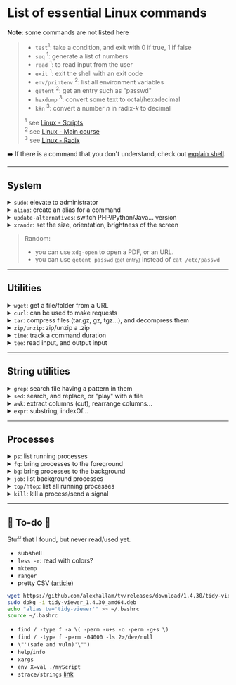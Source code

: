 # List of essential Linux commands

**Note**: some commands are not listed here

<blockquote>
<div class="row row-cols-md-2"><div>

* `test`<sup>1</sup>: take a condition, and exit with 0 if true, 1 if false
* `seq` <sup>1</sup>: generate a list of numbers
* `read` <sup>1</sup>: to read input from the user
* `exit` <sup>1</sup>: exit the shell with an exit code
* `env/printenv` <sup>2</sup>: list all environment variables
* `getent` <sup>2</sup>: get an entry such as "passwd"
* `hexdump` <sup>3</sup>: convert some text to octal/hexadecimal
* `k#n` <sup>3</sup>: convert a number $n$ in radix-$k$ to decimal
</div><div class="small">

<sup>1</sup> see [Linux - Scripts](../scripts/index.md)<br>
<sup>2</sup> see [Linux - Main course](../knowledge/index.md) <br>
<sup>3</sup> see [Linux - Radix](../../../_archives/maths/radix/index.md)
</div></div>
</blockquote>

<span class="h4 fs-4">➡️ If there is a command that you don't understand, check out [explain shell](https://explainshell.com/).
</span>

<hr class="sl">

## System

<details class="details-e mt-4">
<summary><code>sudo</code>: elevate to administrator</summary>
<div class="row row-cols-md-2"><div>

Execute a command `<command>` as root.

```bash
$ sudo <command>
# ex: ls /
$ sudo ls /
```
</div><div>

Elevate the shell. In an elevated shell, there is no need to add `sudo` before each command.

```bash
$ sudo -s
```
</div></div>
</details>

<div class="row row-cols-md-3"><div>
</div><div>
<details class="details-e">
<summary><code>alias</code>: create an alias for a command</summary>

If you want `ls` to always use `-la`:
```bash
$ alias la='ls -la'
$ la
# same as ls -la
```

You can see every alias created using:

```bash
$ alias
```

**Note**: aliases aren't permanent. Add them in your `.bashrc`.
</details>
</div><div>
<details class="details-e">
<summary><code>update-alternatives</code>: switch PHP/Python/Java... version</summary>

**Note**: it's only available on Debian-based distributions, from what I read.

```bash
$ sudo update-alternatives --config php
```

> c++, cc, nc, php, java...
</details>
</div></div>

<div class="row row-cols-md-2"><div>

</div><div>
<details class="details-e">
<summary><code>xrandr</code>: set the size, orientation, brightness of the screen</summary>

Set the brightness to "0.5"

```bash
$ xrandr --output DP-2 --brightness 0.5
```
</details>
</div></div>

> Random:
> 
> * you can use `xdg-open` to open a PDF, or an URL.
> * you can use `getent passwd` <small>(get entry)</small> instead of `cat /etc/passwd`

<hr class="sl">

## Utilities

<div class="row row-cols-md-2"><div>
<details class="details-e">
<summary><code>wget</code>: get a file/folder from a URL</summary>

```bash
$ wget https://path/to/file
$ wget -d https://path/to/folder/
```
</details>
</div><div>
<details class="details-e">
<summary><code>curl</code>: can be used to make requests</summary>

**Note**: you may have to install it.

* GET

```bash
$ curl https://example.com
$ curl --request GET https://example.com
$ curl -X GET https://example.com
```

* Request headers

```bash
$ curl -I https://example.com
```
</details>
</div></div>

<details class="details-e">
<summary><code>tar</code>: compress files (tar.gz, gz, tgz...), and decompress them</summary>
<div class="row row-cols-md-2"><div>

Compress <small>(`c`=create, `v`=verbose, `z`=compress, `f`=archive name)</small>

```bash
$ tar -cvzf archive_name.tar.gz file0 file1 # ...
```
</div><div>

Decompress <small>(`x`=decompress, `v`=verbose, `f`=archive name)</small>

```bash
$ tar -xvf archive_name.tar.gz
```
</div></div>
</details>

<div class="row row-cols-md-3"><div>
<details class="details-e">
<summary><code>zip/unzip</code>: zip/unzip a .zip</summary>

```bash
$ zip toto.zip f0 f1 f2
$ unzip toto.zip
```

View the contents of a zip

```bash
$ zipinfo toto.zip
$ unzip -l toto.zip
```
</details>
</div><div>
</div><div>
<details class="details-e">
<summary><code>time</code>: track a command duration</summary>

```bash
$ time sleep 5
real    0m5.002s
user    0m0.001s
sys     0m0.000s
```
</details>
</div></div>

<div class="row row-cols-md-3"><div>
<details class="details-e">
<summary><code>tee</code>: read input, and output input</summary>

It's most likely more proper to use this than `cat` to output the content of a file.

```bash
$ tee < file
```

But the useful usage of tee is taking one input, and sending the output to many destinations.

```bash
$ tee output1 output2 < file
# also shows the content of the file here
$ tee output1 output2
Hello # CTRL-D
Hello
```

</details>
</div><div>
</div><div>
</div></div>

<hr class="sr">

## String utilities

<details class="details-e mt-4">
<summary><code>grep</code>: search file having a pattern in them</summary>
<div class="row row-cols-md-2"><div>

List files having 'toto' in them

```bash
$ grep "toto" *
$ grep --color "toto" * # highlight match
```

Best options

* `-r` recursive <small>(`-R` to follow links too)</small>
* `-i` Ignore case
* `-v` Inverse pattern
* `-c`: number of matches per file
* `-n`: add line number before each match
* `-o` show only the matched part
* `-H` show the file before every match
* `-w` words-only <small>("XxtotoxX" won't match "toto")</small>
</div><div>

Less frequently used

* `-L`: stop when match found, show files without matches
* `-l`: stop when match found, show file with matches
* `-q`: no output, use the exit code to indicate if a match was found (0), or not (1).

By default, if you are using `?`, `(`, or any character used by regexes, it won't be interpreted (`?` won't be considered as "optional"). You have two choices, using `-E` (extended), or escaping them

```bash
$ grep "opt?" *
# match "opt?"
$ grep "opt\?" *
# match "op" with "t" optional
$ grep -E "opt?" *
# same as grep -E
$ egrep "opt?" *
```
</div></div>
</details>

<details class="details-e">
<summary><code>sed</code>: search, and replace, or "play" with a file</summary>
<div class="row row-cols-md-2"><div>

One of the uses of "sed" is generating an output of a file after applying a modification. **sed does not change the content of the file**, use a redirection if that's what you want.

The syntax is `sed '<number><letter><args>' <file>`.

* `i`: add a line with "XXX" before (`i`) every line
* `a`: add a line with "XXX" after (`a`) every line
* `p`: duplicate every line
* `d`: delete every line
* `c`: replace every line with "XXX"
* `e`: execute the command before every line <small>(you may add parenthesis to make things cleaner)</small>

```bash
$ sed 'iXXX' file
$ sed 'cXXX' file
$ sed 'aXXX' file
$ sed 'p' file
$ sed 'e(echo hello)' file
```

Instead of applying a command to every line, you can pick some lines

```bash
$ sed '1iXXX' file # line 1
$ sed '1,3iXXX' file # line 1 to 3
$ sed '$iXXX' file # last line
$ sed '1p' file # duplicate first
$ sed '1d' file # delete first
# ...
```
</div><div>

The most well-known use case of `sed` is to replace something with something else.

The syntax is `sed 's/pattern/replaced_with/option`.

* `pattern`: refer to the regex section to write a pattern
* `option`:
  * `none`: first match of each line
  * `g`: every match is replaced
  * `n`: replace the nth match of each line
* `replaced_with`: it's usually some text

Replace every "e" with "E"

```bash
$ sed "s/e/E/g" file
```

Replace the first "e" of each file with "&lt;First E&gt;"

```bash
$ sed "s/e/E/" file
$ sed "s/e/E/1" file
```

Comment out every line starting with "S".

```bash
$ sed "s/^\(S.*\)/# \1./" file
```

To break down this sed, we are matching a line starting (`^`), followed by a 'S', and by 0, or more (`*`) characters (`.`). 

Because we need to print a `#`, then the line, we need to store the line. We are doing that using `\(\)` around the part we want to capture, and in the replacement text, we are using `\1` to reference the first capture group `\(\)`, as you may have multiple of them.
</div></div>
</details>

<details class="details-e">
<summary><code>awk</code>: extract columns (cut), rearrange columns...</summary>

[The_AWK_Programming_Language](https://ia903404.us.archive.org/0/items/pdfy-MgN0H1joIoDVoIC7/The_AWK_Programming_Language.pdf) & [To awk or not](https://pmitev.github.io/to-awk-or-not/)

`awk` is considering space (`-F` to change) as a separator for columns. The first column is `$1`, the nth column is `$n`. `$0` means every column.

The syntax is `awk 'target {action}' file`.

* `target`: is something to filter where the action is applied
* `action`: print

By default, `awk` prints every column.

```bash
$ awk '{print}' file
$ awk -F' ' '{print $0}' file # same
```

Only print the first column of lines having AT LEAST 6 columns (`NF`)

```bash
$ awk 'NF > 6 {print $1}' file
```

Print the first, and the third column, if the file has at least 3 lines (`NR`)

```bash
$ awk 'NR > 3 {print $1 $3}' file
```
</details>

<details class="details-e">
<summary><code>expr</code>: substring, indexOf...</summary>

Length of a string

```bash
$ expr length "Sarah"
5
```

Extract a string of "3" characters from "Sarah" starting from index "2"

```bash
$ expr substr "Sarah" 2 3
ara
```

Index of ...

```bash
$ expr index "Sarah" S
1
$ expr index "Sarah" w
0
```


</details>

<hr class="sl">

## Processes

<details class="details-e mt-4">
<summary><code>ps</code>: list running processes</summary>
<div class="row row-cols-md-2"><div>

See all processes

```bash
$ ps -A # same as 'ps aux'
$ ps -e # same
$ ps -ef # add more information
$ ps axjf # view process tree
```

Every process "bash"

```bash
$ ps -C bash
```

List processes by PID (`-s` for SID)

```bash
$ ps -p 12563
$ ps -p 12560,12563
$ ps -p {12590..12600}
```

</div><div>

List processes for a given user (`-g` for a group)

```bash
$ ps -u username
```

List processes by terminal identifier, or a path to the terminal

```bash
$ ps -t pts/0
$ ps -t /dev/pts/0
```

Change the output

```bash
$ ps -j # basic
$ ps -l # long
$ ps -o pid,ppid
$ ps -o pid,ppid,pgid,tpgid,sid
```
</div></div>
</details>

<div class="row row-cols-md-3"><div>
<details class="details-e">
<summary><code>fg</code>: bring processes to the foreground</summary>

```bash
$ some_command &
[1] 89
$ fg
$ fg 1 # same
$ fg %1 # same
```
</details>
</div><div>
<details class="details-e">
<summary><code>bg</code>: bring processes to the background</summary>

```bash
$ some_command
# CTRL-Z
[1]+  Stopped
$ bg
$ bg 1 # same
$ bg %1 # same
```
</details>
</div><div>
<details class="details-e">
<summary><code>job</code>: list background processes</summary>

```bash
$ sleep 50&
[1] 36
$ jobs
[1]+  Running        sleep 50 &
```
</details>
</div></div>

<div class="row row-cols-md-2"><div>
<details class="details-e">
<summary><code>top/htop</code>: list all running processes</summary>

You may check/install `htop` instead of `top`.

```bash
$ top
```
</details>
</div><div>
<details class="details-e">
<summary><code>kill</code>: kill a process/send a signal</summary>

All are sending "SIGTERM" (soft kill, allow cleanup)

```bash
$ kill pid
$ kill 15  pid
$ kill -s TERM  pid
$ kill -SIGTERM  pid
```

* `-9` / SIGKILL: kill without cleanup
* `-19` / SIGSTOP: suspend

You can use `-l` to see the code for a given signal

```bash
$ kill -l SIGSTOP
19
```
</details>
</div></div>

<hr class="sep-both">

## 👻 To-do 👻

Stuff that I found, but never read/used yet.

<div class="row row-cols-md-2"><div>

* subshell
* `less -r`: read with colors?
* `mktemp`
* `ranger`
* pretty CSV ([article](https://www.stefaanlippens.net/pretty-csv.html))

```bash
wget https://github.com/alexhallam/tv/releases/download/1.4.30/tidy-viewer_1.4.30_amd64.deb
sudo dpkg -i tidy-viewer_1.4.30_amd64.deb
echo "alias tv='tidy-viewer'" >> ~/.bashrc
source ~/.bashrc
```
</div><div>

* `find / -type f -a \( -perm -u+s -o -perm -g+s \)`
* `find / -type f -perm -04000 -ls 2>/dev/null`
* `\"'(safe and vuln)'\"")`
* `help`/`info`
* `xargs`
* `env X=val ./myScript`
* `strace/strings` [link](https://jvns.ca/strace-zine-v3.pdf)
</div></div>